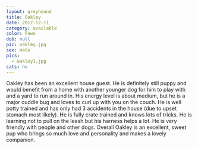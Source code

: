 ```yaml
---
layout: greyhound
title: Oakley
date: 2017-12-11
category: available
color: Fawn
dob: null
pic: oakley.jpg
sex: male
pics:
  - oakley1.jpg
cats: no
---
```


Oakley has been an excellent house guest. He is definitely still puppy and would benefit from a
home with another younger dog for him to play with and a yard to run around in. His energy
level is about medium, but he is a major cuddle bug and loves to curl up with you on the couch.
He is well potty trained and has only had 3 accidents in the house (due to upset stomach most
likely). He is fully crate trained and knows lots of tricks. He is learning not to pull on the
leash but his harness helps a lot. He is very friendly with people and other dogs. Overall
Oakley is an excellent, sweet pup who brings so much love and personality and makes a lovely
companion.
